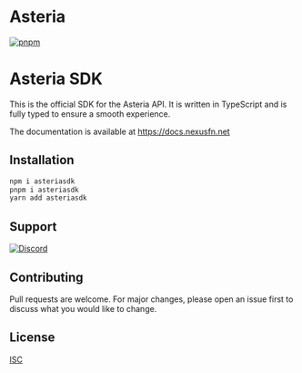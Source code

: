 # Asteria

[![pnpm](https://img.shields.io/badge/maintained%20with-pnpm-cc00ff.svg?style=for-the-badge&logo=pnpm)](https://pnpm.io/) 

# Asteria SDK

This is the official SDK for the Asteria API. It is written in TypeScript and is fully typed to ensure a smooth experience.

The documentation is available at https://docs.nexusfn.net

## Installation

```bash
npm i asteriasdk
pnpm i asteriasdk
yarn add asteriasdk
```

## Support

[![Discord](https://img.shields.io/discord/1097855449300213820?color=7289da&label=Discord&logo=discord&logoColor=white&style=for-the-badge)](https://discord.gg/3QxkZPKJ4K)

## Contributing
Pull requests are welcome. For major changes, please open an issue first to discuss what you would like to change.

## License
[ISC](https://choosealicense.com/licenses/isc/)
